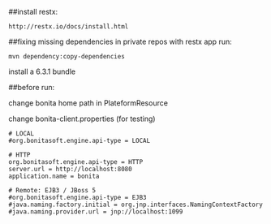 ##install restx:

	http://restx.io/docs/install.html

##fixing missing dependencies in private repos with restx app run:

	mvn dependency:copy-dependencies

install a 6.3.1 bundle

##before run:

change bonita home path in PlateformResource 

change bonita-client.properties (for testing)
 

	# LOCAL
	#org.bonitasoft.engine.api-type = LOCAL
	
	# HTTP
	org.bonitasoft.engine.api-type = HTTP
	server.url = http://localhost:8080
	application.name = bonita
	
	# Remote: EJB3 / JBoss 5
	#org.bonitasoft.engine.api-type = EJB3
	#java.naming.factory.initial = org.jnp.interfaces.NamingContextFactory
	#java.naming.provider.url = jnp://localhost:1099

